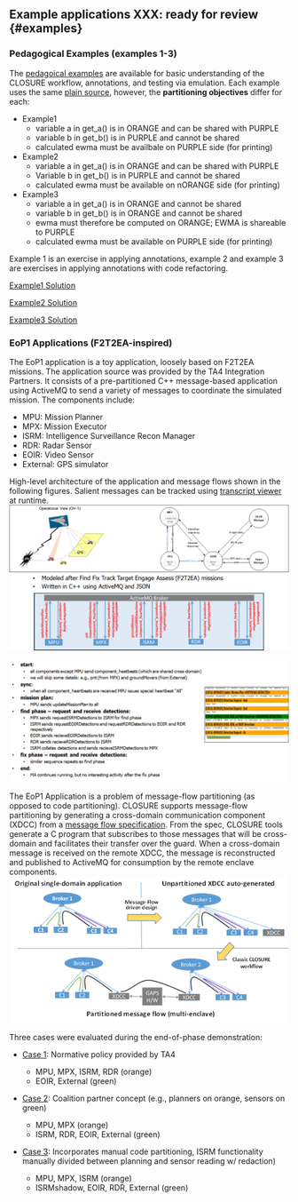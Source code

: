 ## Example applications **XXX: ready for review** {#examples} 

### Pedagogical Examples (examples 1-3)
The [pedagoical examples](https://github.com/gaps-closure/build/blob/develop/apps/examples/) are available for basic understanding of the CLOSURE workflow, annotations, and testing via emulation. Each example uses the same [plain source](https://github.com/gaps-closure/build/blob/develop/apps/examples/example1/plain/example1.c), however, the **partitioning objectives** differ for each:

- Example1 
    - variable a in get_a() is in ORANGE and can be shared with PURPLE 
    - variable b in get_b() is in PURPLE and cannot be shared
    - calculated ewma must be availbale on PURPLE side (for printing)
- Example2
    - variable a in get_a() is in ORANGE and can be shared with PURPLE
    - Variable b in get_b() is in PURPLE and cannot be shared
    - calculated ewma must be available on nORANGE side (for printing)
- Example3 
    - variable a in get_a() is in ORANGE and cannot be shared
    - variable b in get_b() is in ORANGE and cannot be shared
    - ewma must therefore be computed on ORANGE; EWMA is shareable to PURPLE
    - calculated ewma must be available on PURPLE side (for printing)

Example 1 is an exercise in applying annotations, example 2 and example 3 are exercises in applying annotations with code refactoring.

[Example1 Solution](https://github.com/gaps-closure/build/blob/develop/apps/examples/example1/.solution)

[Example2 Solution](https://github.com/gaps-closure/build/blob/develop/apps/examples/example2/.solution)

[Example3 Solution](https://github.com/gaps-closure/build/blob/develop/apps/examples/example3/.solution)

### EoP1 Applications (F2T2EA-inspired)
The EoP1 application is a toy application, loosely based on F2T2EA missions. The application source was provided by the TA4 Integration Partners. It consists of a pre-partitioned C++ message-based application using ActiveMQ to send a variety of messages to coordinate the simulated mission.  The components include:
- MPU: Mission Planner
- MPX: Mission Executor
- ISRM: Intelligence Surveillance Recon Manager
- RDR: Radar Sensor
- EOIR: Video Sensor
- External: GPS simulator

High-level architecture of the application and message flows shown in the following figures. Salient messages can be tracked using [transcript viewer](https://github.com/gaps-closure/build/tree/develop/apps/eop1/transcriptview) at runtime.
![Mission Application](docs/C/images/ma.png)

![Salient Messages](docs/C/images/salient.png)

The EoP1 Application is a problem of message-flow partitioning (as opposed to code partitioning). CLOSURE supports message-flow partitioning by generating a cross-domain communication component (XDCC) from a [message flow specification](https://github.com/gaps-closure/build/blob/develop/apps/eop1/case1/design/design_spec.json). From the spec, CLOSURE tools generate a C program that subscribes to those messages that will be cross-domain and facilitates their transfer over the guard. When a cross-domain message is received on the remote XDCC, the message is reconstructed and published to ActiveMQ for consumption by the remote enclave components. 
![XDCC concept](docs/C/images/xdcc.png)

Three cases were evaluated during the end-of-phase demonstration:

- [Case 1](https://github.com/gaps-closure/build/tree/develop/apps/eop1/case1): Normative policy provided by TA4 
    - MPU, MPX, ISRM, RDR (orange)
    - EOIR, External (green)

- [Case 2](https://github.com/gaps-closure/build/tree/develop/apps/eop1/case2): Coalition partner concept (e.g., planners on orange, sensors on green)
    - MPU, MPX (orange)
    - ISRM, RDR, EOIR, External (green)

- [Case 3](https://github.com/gaps-closure/build/tree/develop/apps/eop1/case3): Incorporates manual code partitioning, ISRM functionality manually divided between planning and sensor reading w/ redaction)
    - MPU, MPX, ISRM (orange)
    - ISRMshadow, EOIR, RDR, External (green)
